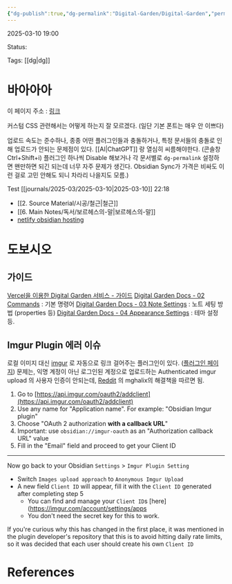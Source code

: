 ```yaml
---
{"dg-publish":true,"dg-permalink":"Digital-Garden/Digital-Garden","permalink":"/Digital-Garden/Digital-Garden/","tags":["gardenEntry"]}
---
```


2025-03-10 19:00

Status: 

Tags: [[dg\|dg]] 

# 바아아아

이 페이지 주소 : [링크](https://imaginative-griffin-caaf97.netlify.app/) 

커스텀 CSS 관련해서는 어떻게 하는지 잘 모르겠다. (일단 기본 폰트는 매우 안 이쁘다)

업로드 속도는 준수하나, 종종 어떤 플러그인들과 충돌하거나, 특정 문서들의 충돌로 인해 업로드가 안되는 문제점이 있다. [[AI\|ChatGPT]] 랑 열심히 씨름해야한다. (콘솔창 Ctrl+Shift+i)
플러그인 하나씩 Disable 해보거나 각 문서별로 `dg-permalink` 설정하면 왠만하면 되긴 되는데 너무 자주 문제가 생긴다.
Obsidian Sync가 가격은 비싸도 이런 걸로 고민 안해도 되니 차라리 나을지도 모름.)

Test [[journals/2025-03/2025-03-10\|2025-03-10]] 22:18

- [[2. Source Material/시공/철근\|철근]] 
- [[6. Main Notes/독서/보르헤스의-말\|보르헤스의-말]] 
- [netlify obsidian hosting](https://www.youtube.com/watch?v=7f8e5IiUkeo) 

# 도보시오
## 가이드
[Vercel을 이용한 Digital Garden 서비스 - 가이드](https://anpigon.vercel.app/%F0%9F%A7%B0%20%EC%83%9D%EC%82%B0%EC%84%B1%20%EB%8F%84%EA%B5%AC/%EC%98%B5%EC%8B%9C%EB%94%94%EC%96%B8%20Obsidian/%ED%94%8C%EB%9F%AC%EA%B7%B8%EC%9D%B8/%EC%98%B5%EC%8B%9C%EB%94%94%EC%96%B8%20%EB%94%94%EC%A7%80%ED%84%B8%20%EA%B0%80%EB%93%A0%20%ED%94%8C%EB%9F%AC%EA%B7%B8%EC%9D%B8/01%20%EC%8B%9C%EC%9E%91%ED%95%98%EA%B8%B0/) 
[Digital Garden Docs - 02 Commands](https://dg-docs.ole.dev/getting-started/02-commands/) : 기본 명령어
[Digital Garden Docs - 03 Note Settings](https://dg-docs.ole.dev/getting-started/03-note-settings/) : 노트 세팅 방법 (properties 등)
[Digital Garden Docs - 04 Appearance Settings](https://dg-docs.ole.dev/getting-started/04-appearance-settings/) : 테마 설정 등.

## Imgur Plugin 에러 이슈
로컬 이미지 대신 [imgur](https://imgur.com/) 로 자동으로 링크 걸어주는 플러그인이 있다. ([플러그인 페이지](https://github.com/gavvvr/obsidian-imgur-plugin))
문제는, 익명 계정이 아닌 로그인된 계정으로 업로드하는 Authenticated imgur upload 의 사용자 인증이 안되는데, [Reddit](https://www.reddit.com/r/ObsidianMD/comments/1b6d2me/imgur_plugin_no_longer_working/) 의 mghalix의 해결책을 따르면 됨.
1. Go to [https://api.imgur.com/oauth2/addclient](https://api.imgur.com/oauth2/addclient)
2. Use any name for "Application name". For example: "Obsidian Imgur plugin"
3. Choose "OAuth 2 authorization **with a callback URL**"
4. Important: use `obsidian://imgur-oauth` as an "Authorization callback URL" value
5. Fill in the "Email" field and proceed to get your Client ID
---
Now go back to your Obsidian `Settings` > `Imgur Plugin Setting`
- Switch `Images upload approach` to `Anonymous Imgur Upload`
- A new field `Client ID` will appear, fill it with the `Client ID` generated after completing step 5
    - You can find and manage your `Client ID`s [here](https://imgur.com/account/settings/apps
    - You don't need the secret key for this to work.

If you're curious why this has changed in the first place, it was mentioned in the plugin developer's repository that this is to avoid hitting daily rate limits, so it was decided that each user should create his own `Client ID`
# References